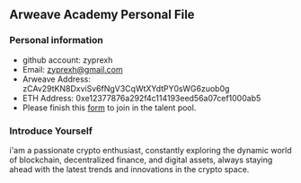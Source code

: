 ## Arweave Academy Personal File

### Personal information

- github account: zyprexh
- Email: zyprexh@gmail.com
- Arweave Address: zCAv29tKN8DxviSv6fNgV3CqWtXYdtPY0sWG6zuob0g 
- ETH Address: 0xe12377876a292f4c114193eed56a07cef1000ab5
- Please finish this [form](https://docs.google.com/forms/d/e/1FAIpQLSfWA5fIIcBgmRppm3jNz5vmf9Mai_QMVil-2pO4r7YKn_Zhtw/viewform?usp=sf_link) to join in the talent pool.

### Introduce Yourself
 i'am a passionate crypto enthusiast, constantly exploring the dynamic world of blockchain, decentralized finance, and digital assets, always staying ahead with the latest trends and innovations in the crypto space.
